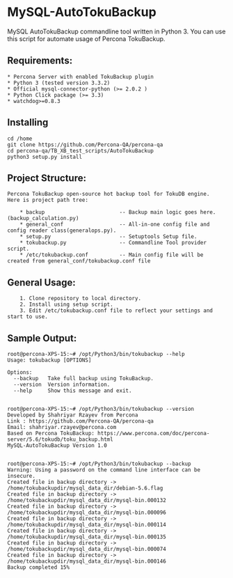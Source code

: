 
MySQL-AutoTokuBackup
====================

MySQL AutoTokuBackup commandline tool written in Python 3.
You can use this script for automate usage of Percona TokuBackup.



Requirements:
-------------

    * Percona Server with enabled TokuBackup plugin
    * Python 3 (tested version 3.3.2)
    * Official mysql-connector-python (>= 2.0.2 )
    * Python Click package (>= 3.3)
    * watchdog>=0.8.3
    


Installing
-----------------

    cd /home
    git clone https://github.com/Percona-QA/percona-qa
    cd percona-qa/TB_XB_test_scripts/AutoTokuBackup
    python3 setup.py install
    
    
Project Structure:
------------------

    
    Percona TokuBackup open-source hot backup tool for TokuDB engine.
    Here is project path tree:
    
        * backup                        -- Backup main logic goes here.(backup_calculation.py)
		* general_conf                  -- All-in-one config file and config reader class(generalops.py).
    	* setup.py                      -- Setuptools Setup file.
    	* tokubackup.py                 -- Commandline Tool provider script.
    	* /etc/tokubackup.conf          -- Main config file will be created from general_conf/tokubackup.conf file
    	


General Usage:
-----
        1. Clone repository to local directory. 
        2. Install using setup script.
        3. Edit /etc/tokubackup.conf file to reflect your settings and start to use.
        

Sample Output:
----------

    root@percona-XPS-15:~# /opt/Python3/bin/tokubackup --help
    Usage: tokubackup [OPTIONS]

    Options:
      --backup   Take full backup using TokuBackup.
      --version  Version information.
      --help     Show this message and exit.
      
      
    root@percona-XPS-15:~# /opt/Python3/bin/tokubackup --version
    Developed by Shahriyar Rzayev from Percona
    Link : https://github.com/Percona-QA/percona-qa
    Email: shahriyar.rzayev@percona.com
    Based on Percona TokuBackup: https://www.percona.com/doc/percona-server/5.6/tokudb/toku_backup.html
    MySQL-AutoTokuBackup Version 1.0
    
    
    root@percona-XPS-15:~# /opt/Python3/bin/tokubackup --backup
    Warning: Using a password on the command line interface can be insecure.
    Created file in backup directory -> /home/tokubackupdir/mysql_data_dir/debian-5.6.flag
    Created file in backup directory -> /home/tokubackupdir/mysql_data_dir/mysql-bin.000132
    Created file in backup directory -> /home/tokubackupdir/mysql_data_dir/mysql-bin.000096
    Created file in backup directory -> /home/tokubackupdir/mysql_data_dir/mysql-bin.000114
    Created file in backup directory -> /home/tokubackupdir/mysql_data_dir/mysql-bin.000135
    Created file in backup directory -> /home/tokubackupdir/mysql_data_dir/mysql-bin.000074
    Created file in backup directory -> /home/tokubackupdir/mysql_data_dir/mysql-bin.000146
    Backup completed 15%


